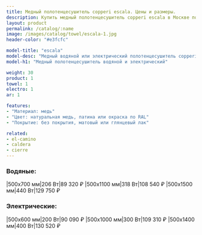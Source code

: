```yaml
---
title: Медный полотенцесушитель copperi escala. Цены и размеры.
description: Купить медный полотенцесушитель copperi escala в Москве по цене производителя.
layout: product
permalink: /catalog/:name
image: /images/catalog/towel/escala-1.jpg
header-color: "#e3fcfc"

model-title: "escala"
model-desc: "Медный водяной или электрический полотенцесушитель copperi escala. Мы обязательно когда-нибудь придумаем крутое описание для этой модели, но сейчас совсем не до того. Посмотрите пока на картинки, всё и так понятно. А если не понятно, позвоните нам и мы всё расскажем. Или напишите, если не любите звонить."
model-h1: "Медный полотенцесушитель водяной и электрический"

weight: 30
product: 1
towel: 1
electro: 1
ar: 1

features:
- "Материал: медь"
- "Цвет: натуральная медь, патина или окраска по RAL"
- "Покрытие: без покрытия, матовый или глянцевый лак"

related:
- el-camino
- caldera
- cierre
---
```

### Водяные:

|500x700 мм|206 Вт|89 320 ₽
|500x1100 мм|318 Вт|108 540 ₽
|500x1500 мм|440 Вт|129 750 ₽

### Электрические:

|500x600 мм|200 Вт|90 090 ₽
|500x1000 мм|300 Вт|109 310 ₽
|500x1400 мм|400 Вт|130 520 ₽
